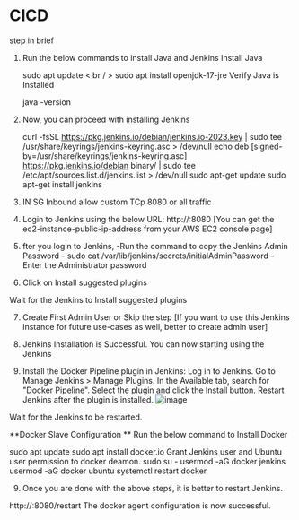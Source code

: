 # CICD
step in brief

1.  Run the below commands to install Java and Jenkins
    Install Java
    
    sudo apt update < br / >
    sudo apt install openjdk-17-jre
    Verify Java is Installed

    java -version
    
2. Now, you can proceed with installing Jenkins

    curl -fsSL https://pkg.jenkins.io/debian/jenkins.io-2023.key | sudo tee \
      /usr/share/keyrings/jenkins-keyring.asc > /dev/null
    echo deb [signed-by=/usr/share/keyrings/jenkins-keyring.asc] \
      https://pkg.jenkins.io/debian binary/ | sudo tee \
      /etc/apt/sources.list.d/jenkins.list > /dev/null
    sudo apt-get update
    sudo apt-get install jenkins


3.  IN SG Inbound allow custom TCp 8080 or all traffic


4.  Login to Jenkins using the below URL:
    http://:8080 [You can get the ec2-instance-public-ip-address from your AWS EC2 console page]
    
5.   fter you login to Jenkins,
-Run the command to copy the Jenkins Admin Password - sudo cat /var/lib/jenkins/secrets/initialAdminPassword - Enter the Administrator password


6. Click on Install suggested plugins

Wait for the Jenkins to Install suggested plugins


7. Create First Admin User or Skip the step [If you want to use this Jenkins instance for future use-cases as well, better to create admin user]



8.  Jenkins Installation is Successful. You can now starting using the Jenkins


9. Install the Docker Pipeline plugin in Jenkins:
    Log in to Jenkins.
    Go to Manage Jenkins > Manage Plugins.
    In the Available tab, search for "Docker Pipeline".
    Select the plugin and click the Install button.
    Restart Jenkins after the plugin is installed.
![image](https://github.com/user-attachments/assets/c5c528ff-a453-4276-910d-fb3f2d6e0c0b)


Wait for the Jenkins to be restarted.

**Docker Slave Configuration
**
Run the below command to Install Docker

sudo apt update
sudo apt install docker.io
Grant Jenkins user and Ubuntu user permission to docker deamon.
sudo su - 
usermod -aG docker jenkins
usermod -aG docker ubuntu
systemctl restart docker

9. Once you are done with the above steps, it is better to restart Jenkins.

http://<ec2-instance-public-ip>:8080/restart
The docker agent configuration is now successful.
